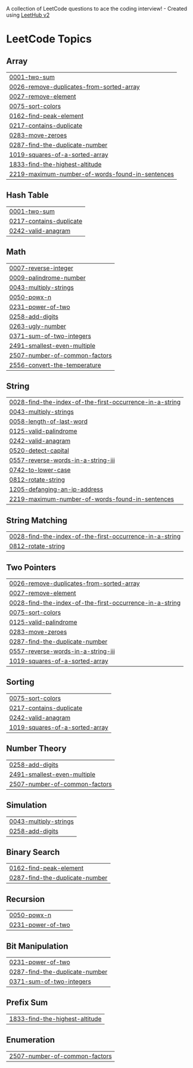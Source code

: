 A collection of LeetCode questions to ace the coding interview! - Created using [LeetHub v2](https://github.com/arunbhardwaj/LeetHub-2.0)
<!---LeetCode Topics Start-->
# LeetCode Topics
## Array
|  |
| ------- |
| [0001-two-sum](https://github.com/Athulya-das005/LEETHUB/tree/master/0001-two-sum) |
| [0026-remove-duplicates-from-sorted-array](https://github.com/Athulya-das005/LEETHUB/tree/master/0026-remove-duplicates-from-sorted-array) |
| [0027-remove-element](https://github.com/Athulya-das005/LEETHUB/tree/master/0027-remove-element) |
| [0075-sort-colors](https://github.com/Athulya-das005/LEETHUB/tree/master/0075-sort-colors) |
| [0162-find-peak-element](https://github.com/Athulya-das005/LEETHUB/tree/master/0162-find-peak-element) |
| [0217-contains-duplicate](https://github.com/Athulya-das005/LEETHUB/tree/master/0217-contains-duplicate) |
| [0283-move-zeroes](https://github.com/Athulya-das005/LEETHUB/tree/master/0283-move-zeroes) |
| [0287-find-the-duplicate-number](https://github.com/Athulya-das005/LEETHUB/tree/master/0287-find-the-duplicate-number) |
| [1019-squares-of-a-sorted-array](https://github.com/Athulya-das005/LEETHUB/tree/master/1019-squares-of-a-sorted-array) |
| [1833-find-the-highest-altitude](https://github.com/Athulya-das005/LEETHUB/tree/master/1833-find-the-highest-altitude) |
| [2219-maximum-number-of-words-found-in-sentences](https://github.com/Athulya-das005/LEETHUB/tree/master/2219-maximum-number-of-words-found-in-sentences) |
## Hash Table
|  |
| ------- |
| [0001-two-sum](https://github.com/Athulya-das005/LEETHUB/tree/master/0001-two-sum) |
| [0217-contains-duplicate](https://github.com/Athulya-das005/LEETHUB/tree/master/0217-contains-duplicate) |
| [0242-valid-anagram](https://github.com/Athulya-das005/LEETHUB/tree/master/0242-valid-anagram) |
## Math
|  |
| ------- |
| [0007-reverse-integer](https://github.com/Athulya-das005/LEETHUB/tree/master/0007-reverse-integer) |
| [0009-palindrome-number](https://github.com/Athulya-das005/LEETHUB/tree/master/0009-palindrome-number) |
| [0043-multiply-strings](https://github.com/Athulya-das005/LEETHUB/tree/master/0043-multiply-strings) |
| [0050-powx-n](https://github.com/Athulya-das005/LEETHUB/tree/master/0050-powx-n) |
| [0231-power-of-two](https://github.com/Athulya-das005/LEETHUB/tree/master/0231-power-of-two) |
| [0258-add-digits](https://github.com/Athulya-das005/LEETHUB/tree/master/0258-add-digits) |
| [0263-ugly-number](https://github.com/Athulya-das005/LEETHUB/tree/master/0263-ugly-number) |
| [0371-sum-of-two-integers](https://github.com/Athulya-das005/LEETHUB/tree/master/0371-sum-of-two-integers) |
| [2491-smallest-even-multiple](https://github.com/Athulya-das005/LEETHUB/tree/master/2491-smallest-even-multiple) |
| [2507-number-of-common-factors](https://github.com/Athulya-das005/LEETHUB/tree/master/2507-number-of-common-factors) |
| [2556-convert-the-temperature](https://github.com/Athulya-das005/LEETHUB/tree/master/2556-convert-the-temperature) |
## String
|  |
| ------- |
| [0028-find-the-index-of-the-first-occurrence-in-a-string](https://github.com/Athulya-das005/LEETHUB/tree/master/0028-find-the-index-of-the-first-occurrence-in-a-string) |
| [0043-multiply-strings](https://github.com/Athulya-das005/LEETHUB/tree/master/0043-multiply-strings) |
| [0058-length-of-last-word](https://github.com/Athulya-das005/LEETHUB/tree/master/0058-length-of-last-word) |
| [0125-valid-palindrome](https://github.com/Athulya-das005/LEETHUB/tree/master/0125-valid-palindrome) |
| [0242-valid-anagram](https://github.com/Athulya-das005/LEETHUB/tree/master/0242-valid-anagram) |
| [0520-detect-capital](https://github.com/Athulya-das005/LEETHUB/tree/master/0520-detect-capital) |
| [0557-reverse-words-in-a-string-iii](https://github.com/Athulya-das005/LEETHUB/tree/master/0557-reverse-words-in-a-string-iii) |
| [0742-to-lower-case](https://github.com/Athulya-das005/LEETHUB/tree/master/0742-to-lower-case) |
| [0812-rotate-string](https://github.com/Athulya-das005/LEETHUB/tree/master/0812-rotate-string) |
| [1205-defanging-an-ip-address](https://github.com/Athulya-das005/LEETHUB/tree/master/1205-defanging-an-ip-address) |
| [2219-maximum-number-of-words-found-in-sentences](https://github.com/Athulya-das005/LEETHUB/tree/master/2219-maximum-number-of-words-found-in-sentences) |
## String Matching
|  |
| ------- |
| [0028-find-the-index-of-the-first-occurrence-in-a-string](https://github.com/Athulya-das005/LEETHUB/tree/master/0028-find-the-index-of-the-first-occurrence-in-a-string) |
| [0812-rotate-string](https://github.com/Athulya-das005/LEETHUB/tree/master/0812-rotate-string) |
## Two Pointers
|  |
| ------- |
| [0026-remove-duplicates-from-sorted-array](https://github.com/Athulya-das005/LEETHUB/tree/master/0026-remove-duplicates-from-sorted-array) |
| [0027-remove-element](https://github.com/Athulya-das005/LEETHUB/tree/master/0027-remove-element) |
| [0028-find-the-index-of-the-first-occurrence-in-a-string](https://github.com/Athulya-das005/LEETHUB/tree/master/0028-find-the-index-of-the-first-occurrence-in-a-string) |
| [0075-sort-colors](https://github.com/Athulya-das005/LEETHUB/tree/master/0075-sort-colors) |
| [0125-valid-palindrome](https://github.com/Athulya-das005/LEETHUB/tree/master/0125-valid-palindrome) |
| [0283-move-zeroes](https://github.com/Athulya-das005/LEETHUB/tree/master/0283-move-zeroes) |
| [0287-find-the-duplicate-number](https://github.com/Athulya-das005/LEETHUB/tree/master/0287-find-the-duplicate-number) |
| [0557-reverse-words-in-a-string-iii](https://github.com/Athulya-das005/LEETHUB/tree/master/0557-reverse-words-in-a-string-iii) |
| [1019-squares-of-a-sorted-array](https://github.com/Athulya-das005/LEETHUB/tree/master/1019-squares-of-a-sorted-array) |
## Sorting
|  |
| ------- |
| [0075-sort-colors](https://github.com/Athulya-das005/LEETHUB/tree/master/0075-sort-colors) |
| [0217-contains-duplicate](https://github.com/Athulya-das005/LEETHUB/tree/master/0217-contains-duplicate) |
| [0242-valid-anagram](https://github.com/Athulya-das005/LEETHUB/tree/master/0242-valid-anagram) |
| [1019-squares-of-a-sorted-array](https://github.com/Athulya-das005/LEETHUB/tree/master/1019-squares-of-a-sorted-array) |
## Number Theory
|  |
| ------- |
| [0258-add-digits](https://github.com/Athulya-das005/LEETHUB/tree/master/0258-add-digits) |
| [2491-smallest-even-multiple](https://github.com/Athulya-das005/LEETHUB/tree/master/2491-smallest-even-multiple) |
| [2507-number-of-common-factors](https://github.com/Athulya-das005/LEETHUB/tree/master/2507-number-of-common-factors) |
## Simulation
|  |
| ------- |
| [0043-multiply-strings](https://github.com/Athulya-das005/LEETHUB/tree/master/0043-multiply-strings) |
| [0258-add-digits](https://github.com/Athulya-das005/LEETHUB/tree/master/0258-add-digits) |
## Binary Search
|  |
| ------- |
| [0162-find-peak-element](https://github.com/Athulya-das005/LEETHUB/tree/master/0162-find-peak-element) |
| [0287-find-the-duplicate-number](https://github.com/Athulya-das005/LEETHUB/tree/master/0287-find-the-duplicate-number) |
## Recursion
|  |
| ------- |
| [0050-powx-n](https://github.com/Athulya-das005/LEETHUB/tree/master/0050-powx-n) |
| [0231-power-of-two](https://github.com/Athulya-das005/LEETHUB/tree/master/0231-power-of-two) |
## Bit Manipulation
|  |
| ------- |
| [0231-power-of-two](https://github.com/Athulya-das005/LEETHUB/tree/master/0231-power-of-two) |
| [0287-find-the-duplicate-number](https://github.com/Athulya-das005/LEETHUB/tree/master/0287-find-the-duplicate-number) |
| [0371-sum-of-two-integers](https://github.com/Athulya-das005/LEETHUB/tree/master/0371-sum-of-two-integers) |
## Prefix Sum
|  |
| ------- |
| [1833-find-the-highest-altitude](https://github.com/Athulya-das005/LEETHUB/tree/master/1833-find-the-highest-altitude) |
## Enumeration
|  |
| ------- |
| [2507-number-of-common-factors](https://github.com/Athulya-das005/LEETHUB/tree/master/2507-number-of-common-factors) |
<!---LeetCode Topics End-->